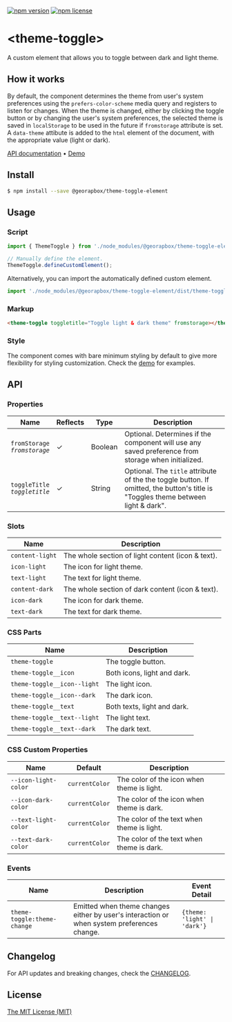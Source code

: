 [![npm version](https://img.shields.io/npm/v/@georapbox/theme-toggle-element.svg)](https://www.npmjs.com/package/@georapbox/theme-toggle-element)
[![npm license](https://img.shields.io/npm/l/@georapbox/theme-toggle-element.svg)](https://www.npmjs.com/package/@georapbox/theme-toggle-element)

[demo]: https://georapbox.github.io/theme-toggle-element/
[license]: https://georapbox.mit-license.org/@2022
[changelog]: https://github.com/georapbox/theme-toggle-element/blob/main/CHANGELOG.md

# &lt;theme-toggle&gt;

A custom element that allows you to toggle between dark and light theme.

## How it works

By default, the component determines the theme from user's system preferences using the `prefers-color-scheme` media query and registers to listen for changes. When the theme is changed, either by clicking the toggle button or by changing the user's system preferences, the selected theme is saved in `localStorage` to be used in the future if `fromstorage` attribute is set. A `data-theme` attibute is added to the `html` element of the document, with the appropriate value (light or dark).

[API documentation](#api) &bull; [Demo][demo]

## Install

```sh
$ npm install --save @georapbox/theme-toggle-element
```

## Usage

### Script

```js
import { ThemeToggle } from './node_modules/@georapbox/theme-toggle-element/dist/theme-toggle.min.js';

// Manually define the element.
ThemeToggle.defineCustomElement();
```

Alternatively, you can import the automatically defined custom element.

```js
import './node_modules/@georapbox/theme-toggle-element/dist/theme-toggle-defined.min.js';
```

### Markup

```html
<theme-toggle toggletitle="Toggle light & dark theme" fromstorage></theme-toggle>
```

### Style

The component comes with bare minimum styling by default to give more flexibility for styling customization. Check the [demo][demo] for examples.

## API

### Properties

| Name | Reflects | Type | Description |
| ---- | -------- | ---- | ----------- |
| `fromStorage`<br>*`fromstorage`* | ✓ | Boolean | Optional. Determines if the component will use any saved preference from storage when initialized. |
| `toggleTitle`<br>*`toggletitle`* | ✓ | String | Optional. The `title` attribute of the the toggle button. If omitted, the button's title is "Toggles theme between light & dark". |

### Slots

| Name | Description |
| ---- | ----------- |
| `content-light` | The whole section of light content (icon & text). |
| `icon-light` | The icon for light theme. |
| `text-light` | The text for light theme. |
| `content-dark` | The whole section of dark content (icon & text). |
| `icon-dark` | The icon for dark theme. |
| `text-dark` | The text for dark theme. |

### CSS Parts

| Name | Description |
| ---- | ----------- |
| `theme-toggle` | The toggle button. |
| `theme-toggle__icon` | Both icons, light and dark. |
| `theme-toggle__icon--light` | The light icon. |
| `theme-toggle__icon--dark` | The dark icon. |
| `theme-toggle__text` | Both texts, light and dark. |
| `theme-toggle__text--light` | The light text. |
| `theme-toggle__text--dark` | The dark text. |

### CSS Custom Properties

| Name | Default | Description |
| ---- | ------- | ----------- |
| `--icon-light-color` | `currentColor` | The color of the icon when theme is light. |
| `--icon-dark-color` | `currentColor` | The color of the icon when theme is dark. |
| `--text-light-color` | `currentColor` | The color of the text when theme is light. |
| `--text-dark-color` | `currentColor` | The color of the text when theme is dark. |

### Events

| Name | Description | Event Detail |
| ---- | ----------- | ------------ |
| `theme-toggle:theme-change` | Emitted when theme changes either by user's interaction or when system preferences change. | `{theme: 'light' \| 'dark'}` |

## Changelog

For API updates and breaking changes, check the [CHANGELOG][changelog].

## License

[The MIT License (MIT)][license]
